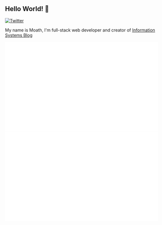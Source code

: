 ## Hello World! 👋

<p>
    <a href="https://twitter.com/intent/follow?screen_name=dev_moath">
        <img alt="Twitter" src="https://img.shields.io/twitter/follow/dev_moath?color=blue&label=FOLLOW%20ME&style=for-the-badge">
    </a>
</p>

My name is Moath, I'm full-stack web developer and creator of [Information Systems Blog](https://infosystems.blog/)


![](https://github.com/DevMoath/github-stats/blob/master/generated/overview.svg)
![](https://github.com/DevMoath/github-stats/blob/master/generated/languages.svg)
